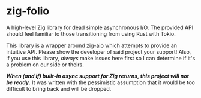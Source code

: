 # zig-folio

A high-level Zig library for dead simple asynchronous I/O. The provided API should feel familiar to those transitioning from using Rust with Tokio.

This library is a wrapper around [zig-aio](https://github.com/Cloudef/zig-aio) which attempts to provide an intuitive API. Please show the developer of said project your support! Also, if you use this library, _always_ make issues here first so I can determine if it's a problem on our side or theirs.

**_When (and if) built-in async support for Zig returns, this project will not be ready._** It was written with the pessimistic assumption that it would be too difficult to bring back and will be dropped.
